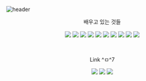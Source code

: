 ![header](https://capsule-render.vercel.app/api?type=waving&color=random&height=300&section=header&text=KimWang09%20&fontSize=90&fontColor=ffffff)


<p align="center">배우고 있는 것들</p>
<p align="center">
  <img align="center" src="https://img.shields.io/badge/Rust-000000?style=flat-square&logo=rust&logoColor=white"/>
  <img align="center" src="https://img.shields.io/badge/Python-3776AB?style=flat-square&logo=python&logoColor=white"/>
  <img align="center" src="https://img.shields.io/badge/C++-00599C?style=flat-square&logo=c%2B%2B&logoColor=white"/>
  <img align="center" src="https://img.shields.io/badge/C-A8B9CC?style=flat-square&logo=c&logoColor=white"/>
  <img align="center" src="https://img.shields.io/badge/HTML-3776AB?style=flat-square&logo=python&logoColor=white"/>
  <img align="center" src="https://img.shields.io/badge/CSS-00599C?style=flat-square&logo=c%2B%2B&logoColor=white"/>
  <img align="center" src="https://img.shields.io/badge/JavaScript-A8B9CC?style=flat-square&logo=c&logoColor=white"/>
  <img align="center" src="https://img.shields.io/badge/PHP-3776AB?style=flat-square&logo=python&logoColor=white"/>
  <img align="center" src="https://img.shields.io/badge/Linux-00599C?style=flat-square&logo=c%2B%2B&logoColor=white"/>
  <img align="center" src="https://img.shields.io/badge/OS-A8B9CC?style=flat-square&logo=c&logoColor=white"/>
  <br>
  <br>
  <br>
<p align="center">Link ^ㅁ^7</p>
<p align="center">
  <a href="https://www.instagram.com/kimwang0009/" target="_blank">
    <img src="https://img.shields.io/badge/Instagram-E4405F?style=flat-square&logo=instagram&logoColor=white"/></a>
  <a href="https://discordapp.com/users/%ED%98%84%EB%B9%88#6057" target="_blank">
    <img src="https://img.shields.io/badge/Discord-5865F2?style=flat-square&logo=discord&logoColor=white"/></a>
  <a href="https://internals.rust-lang.org/u/kimwang906/" target="_blank">
    <img src="https://img.shields.io/badge/Rust_Community-41BDF5?style=flat-square&logo=HomeAssistantCommunityStore&logoColor=white"/></a>
</p>
